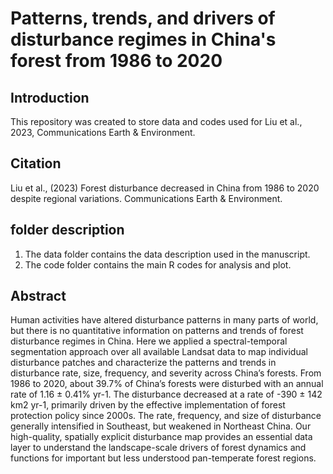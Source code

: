 # Patterns, trends, and drivers of disturbance regimes in China's forest from 1986 to 2020
## Introduction 
This repository was created to store data and codes used for Liu et al., 2023, Communications Earth & Environment.
## Citation
Liu et al., (2023) Forest disturbance decreased in China from 1986 to 2020 despite regional variations. Communications Earth & Environment.
## folder description
1. The data folder contains the data description used in the manuscript.
2. The code folder contains the main R codes for analysis and plot.
## Abstract
Human activities have altered disturbance patterns in many parts of world, but there is no quantitative information on patterns and trends of forest disturbance regimes in China. Here we applied a spectral-temporal segmentation approach over all available Landsat data to map individual disturbance patches and characterize the patterns and trends in disturbance rate, size, frequency, and severity across China’s forests. From 1986 to 2020, about 39.7% of China’s forests were disturbed with an annual rate of 1.16 ± 0.41% yr-1. The disturbance decreased at a rate of -390 ± 142 km2 yr-1, primarily driven by the effective implementation of forest protection policy since 2000s. The rate, frequency, and size of disturbance generally intensified in Southeast, but weakened in Northeast China. Our high-quality, spatially explicit disturbance map provides an essential data layer to understand the landscape-scale drivers of forest dynamics and functions for important but less understood pan-temperate forest regions. 

